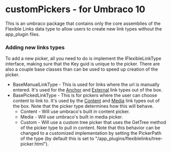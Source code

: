 # customPickers - for Umbraco 10
This is an umbraco package that contains only the core assemblies of the Flexible Links data type to allow users to create new link types without the app_plugin files.

### Adding new links types
To add a new picker, all you need to do is implement the IFlexibleLinkType interface, making sure that the Key guid is unique to the picker. There are also a couple base classes than can be used to speed up creation of the picker.

- BaseManualLinkType - This is used for links where the url is manually entered. It's used for the [Anchor](https://github.com/jaandrews/flexibleLinks/blob/v10/main/Bonsai.FlexibleLinks.Core/Types/AnchorLinkType.cs) and [External](https://github.com/jaandrews/flexibleLinks/blob/v10/main/Bonsai.FlexibleLinks.Core/Types/ExternalLinkType.cs) link types out of the box.
- BasePickedLinkType - This is for pickers where the user can choose content to link to. It's used by the [Content](https://github.com/jaandrews/flexibleLinks/blob/v10/main/Bonsai.FlexibleLinks.Core/Types/ContentLinkType.cs) and [Media](https://github.com/jaandrews/flexibleLinks/blob/v10/main/Bonsai.FlexibleLinks.Core/Types/MediaLinkType.cs) link types out of the box. Note that the picker type determines how this will behave.
    - Content - Will use umbraco's built in content picker.
    - Media - Will use umbraco's built in media picker.
    - Custom - Will use a custom tree picker that uses the GetTree method of the picker type to pull in content. Note that this behavior can be changed to a customized implementation by setting the PickerPath of the type (by default this is set to "/app_plugins/flexiblelinks/tree-picker.html").

